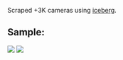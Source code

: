 Scraped +3K cameras using [iceberg](https://github.com/manuasir/iceberg).
## Sample:
[![](http://1.250.137.153:80/mjpg/video.mjpg?COUNTER)]()
[![](http://38.101.209.29:8082/mjpg/video.mjpg?COUNTER)]()
